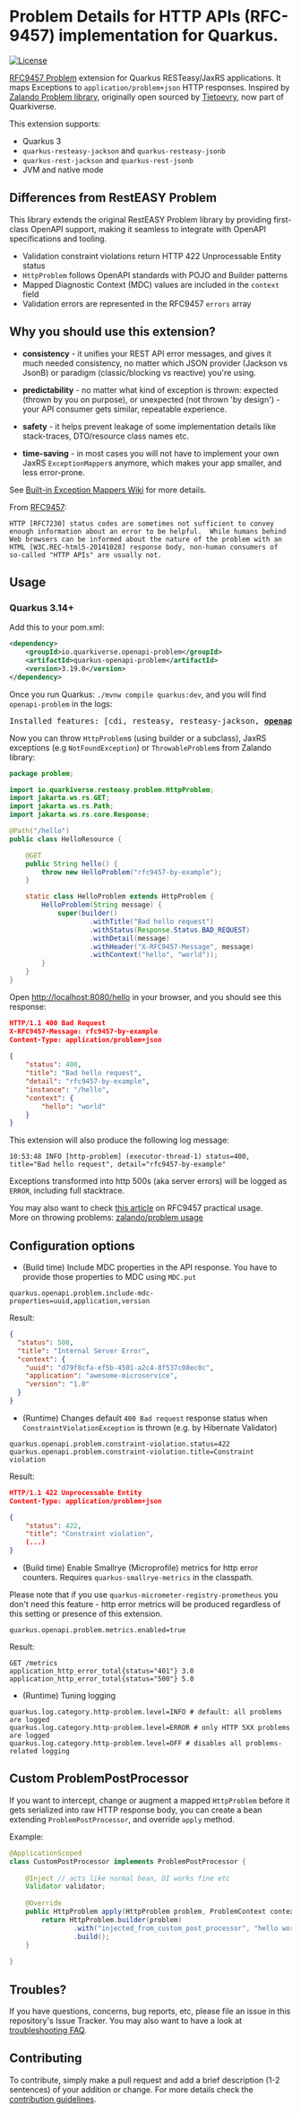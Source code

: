 # Problem Details for HTTP APIs (RFC-9457) implementation for Quarkus.

[![License](https://img.shields.io/badge/license-Apache%202.0-blue.svg)](https://github.com/quarkiverse/quarkus-openapi-problem/blob/main/LICENSE.txt)

[RFC9457 Problem](https://www.rfc-editor.org/rfc/rfc9457#problem-json) extension for Quarkus RESTeasy/JaxRS applications. It maps Exceptions to `application/problem+json` HTTP responses. Inspired by [Zalando Problem library](https://github.com/zalando/problem), originally open sourced by [Tietoevry](https://github.com/evry), now part of Quarkiverse.

This extension supports:
- Quarkus 3
- `quarkus-resteasy-jackson` and `quarkus-resteasy-jsonb`
- `quarkus-rest-jackson` and `quarkus-rest-jsonb`
- JVM and native mode

## Differences from RestEASY Problem

This library extends the original RestEASY Problem library by providing first-class OpenAPI support, making it seamless to integrate with OpenAPI specifications and tooling.

- Validation constraint violations return HTTP 422 Unprocessable Entity status
- `HttpProblem` follows OpenAPI standards with POJO and Builder patterns
- Mapped Diagnostic Context (MDC) values are included in the `context` field
- Validation errors are represented in the RFC9457 `errors` array

## Why you should use this extension?
- __consistency__ - it unifies your REST API error messages, and gives it much needed consistency, no matter which JSON provider (Jackson vs JsonB) or paradigm (classic/blocking vs reactive) you're using.   

- __predictability__ - no matter what kind of exception is thrown: expected (thrown by you on purpose), or unexpected (not thrown 'by design') - your API consumer gets similar, repeatable experience.  

- __safety__ - it helps prevent leakage of some implementation details like stack-traces, DTO/resource class names etc.

- __time-saving__ - in most cases you will not have to implement your own JaxRS `ExceptionMapper`s anymore, which makes your app smaller, and less error-prone. 

See [Built-in Exception Mappers Wiki](https://github.com/quarkiverse/quarkus-openapi-problem/wiki#built-in-exception-mappers) for more details.

From [RFC9457](https://tools.ietf.org/html/rfc9457):
```
HTTP [RFC7230] status codes are sometimes not sufficient to convey
enough information about an error to be helpful.  While humans behind
Web browsers can be informed about the nature of the problem with an
HTML [W3C.REC-html5-20141028] response body, non-human consumers of
so-called "HTTP APIs" are usually not.
```

## Usage
### Quarkus 3.14+
Add this to your pom.xml:
```xml
<dependency>
    <groupId>io.quarkiverse.openapi-problem</groupId>
    <artifactId>quarkus-openapi-problem</artifactId>
    <version>3.19.0</version>
</dependency>
```

Once you run Quarkus: `./mvnw compile quarkus:dev`, and you will find `openapi-problem` in the logs:
<pre>
Installed features: [cdi, resteasy, resteasy-jackson, <b><u>openapi-problem</u></b>]
</pre>

Now you can throw `HttpProblem`s (using builder or a subclass), JaxRS exceptions (e.g `NotFoundException`) or `ThrowableProblem`s from Zalando library:

```java
package problem;

import io.quarkiverse.resteasy.problem.HttpProblem;
import jakarta.ws.rs.GET;
import jakarta.ws.rs.Path;
import jakarta.ws.rs.core.Response;

@Path("/hello")
public class HelloResource {

    @GET
    public String hello() {
        throw new HelloProblem("rfc9457-by-example");
    }

    static class HelloProblem extends HttpProblem {
        HelloProblem(String message) {
            super(builder()
                    .withTitle("Bad hello request")
                    .withStatus(Response.Status.BAD_REQUEST)
                    .withDetail(message)
                    .withHeader("X-RFC9457-Message", message)
                    .withContext("hello", "world"));
        }
    }
}
```

Open [http://localhost:8080/hello](http://localhost:8080/hello) in your browser, and you should see this response:

```json
HTTP/1.1 400 Bad Request
X-RFC9457-Message: rfc9457-by-example
Content-Type: application/problem+json
        
{
    "status": 400,
    "title": "Bad hello request",
    "detail": "rfc9457-by-example",
    "instance": "/hello",
    "context": {
        "hello": "world"
    }
}
```

This extension will also produce the following log message:
```
10:53:48 INFO [http-problem] (executor-thread-1) status=400, title="Bad hello request", detail="rfc9457-by-example"
```
Exceptions transformed into http 500s (aka server errors) will be logged as `ERROR`, including full stacktrace.

You may also want to check [this article](https://dzone.com/articles/when-http-status-codes-are-not-enough-tackling-web) on RFC9457 practical usage.  
More on throwing problems: [zalando/problem usage](https://github.com/zalando/problem#usage)

## Configuration options

- (Build time) Include MDC properties in the API response. You have to provide those properties to MDC using `MDC.put`
```
quarkus.openapi.problem.include-mdc-properties=uuid,application,version
```
Result:
```json
{
  "status": 500,
  "title": "Internal Server Error",
  "context": {
    "uuid": "d79f8cfa-ef5b-4501-a2c4-8f537c08ec0c",
    "application": "awesome-microservice", 
    "version": "1.0"
  }
}
```

- (Runtime) Changes default `400 Bad request` response status when `ConstraintViolationException` is thrown (e.g. by Hibernate Validator)
```
quarkus.openapi.problem.constraint-violation.status=422
quarkus.openapi.problem.constraint-violation.title=Constraint violation
```
Result:
```json
HTTP/1.1 422 Unprocessable Entity
Content-Type: application/problem+json

{
    "status": 422,
    "title": "Constraint violation",
    (...)
}
```

- (Build time) Enable Smallrye (Microprofile) metrics for http error counters. Requires `quarkus-smallrye-metrics` in the classpath.

Please note that if you use `quarkus-micrometer-registry-prometheus` you don't need this feature - http error metrics will be produced regardless of this setting or presence of this extension.

```
quarkus.openapi.problem.metrics.enabled=true
```
Result:
```
GET /metrics
application_http_error_total{status="401"} 3.0
application_http_error_total{status="500"} 5.0
```

- (Runtime) Tuning logging
```
quarkus.log.category.http-problem.level=INFO # default: all problems are logged
quarkus.log.category.http-problem.level=ERROR # only HTTP 5XX problems are logged
quarkus.log.category.http-problem.level=OFF # disables all problems-related logging
```

## Custom ProblemPostProcessor
If you want to intercept, change or augment a mapped `HttpProblem` before it gets serialized into raw HTTP response 
body, you can create a bean extending `ProblemPostProcessor`, and override `apply` method.

Example:
```java
@ApplicationScoped
class CustomPostProcessor implements ProblemPostProcessor {
    
    @Inject // acts like normal bean, DI works fine etc
    Validator validator;
    
    @Override
    public HttpProblem apply(HttpProblem problem, ProblemContext context) {
        return HttpProblem.builder(problem)
                .with("injected_from_custom_post_processor", "hello world " + context.path)
                .build();
    }
    
}
```

## Troubles?

If you have questions, concerns, bug reports, etc, please file an issue in this repository's Issue Tracker. You may also want to have a look at [troubleshooting FAQ](./TROUBLESHOOTING.md).

## Contributing

To contribute, simply make a pull request and add a brief description (1-2 sentences) of your addition or change.
For more details check the [contribution guidelines](./CONTRIBUTING.md).
